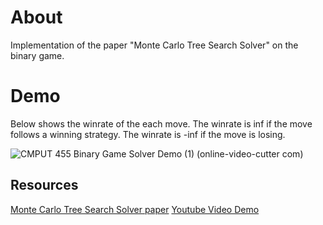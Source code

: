 # About

Implementation of the paper "Monte Carlo Tree Search Solver" on the binary game.

# Demo

Below shows the winrate of the each move. The winrate is inf if the move follows a winning strategy. The winrate is -inf if the move is losing.

![CMPUT 455 Binary Game Solver Demo (1) (online-video-cutter com)](https://github.com/user-attachments/assets/a5666137-f578-49df-a6e6-a9c8d269ff95)


## Resources

[Monte Carlo Tree Search Solver paper](https://dke.maastrichtuniversity.nl/m.winands/documents/uctloa.pdf)
[Youtube Video Demo](https://www.youtube.com/watch?v=fomonQlLAmw)
